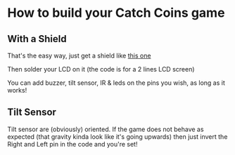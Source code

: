 How to build your Catch Coins game
==================================

With a Shield
-------------

That's the easy way, just get a shield like [this one](http://www.dfrobot.com/wiki/index.php?title=Arduino_LCD_KeyPad_Shield_(SKU:_DFR0009))

Then solder your LCD on it (the code is for a 2 lines LCD screen)

You can add buzzer, tilt sensor, IR & leds on the pins you wish, as long as it works!

Tilt Sensor
-----------

Tilt sensor are (obviously) oriented. If the game does not behave as expected (that gravity kinda look like it's going upwards) then just invert the Right and Left pin in the code and you're set!
